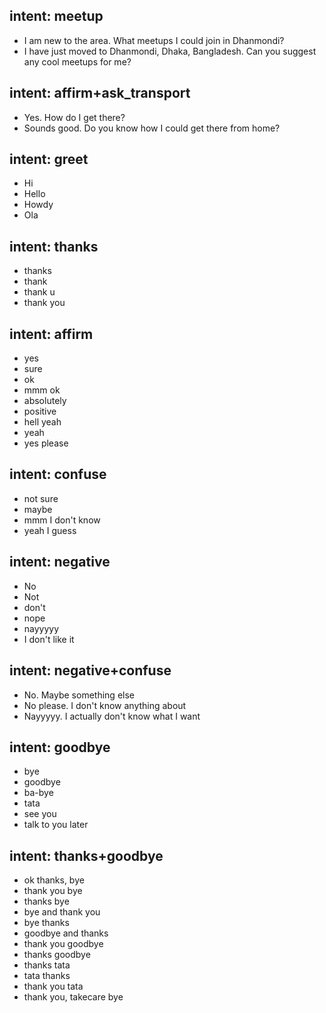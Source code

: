 ## intent: meetup
- I am new to the area. What meetups I could join in Dhanmondi? 
- I have just moved to Dhanmondi, Dhaka, Bangladesh. Can you suggest any cool meetups for me?

## intent: affirm+ask_transport
- Yes. How do I get there?
- Sounds good. Do you know how I could get there from home?

## intent: greet
- Hi
- Hello
- Howdy
- Ola

## intent: thanks
- thanks
- thank
- thank u
- thank you

## intent: affirm
- yes
- sure
- ok
- mmm ok
- absolutely
- positive
- hell yeah
- yeah
- yes please

## intent: confuse
- not sure
- maybe
- mmm I don't know
- yeah I guess

## intent: negative
- No
- Not
- don't
- nope
- nayyyyy
- I don't like it

## intent: negative+confuse
- No. Maybe something else
- No please. I don't know anything about
- Nayyyyy. I actually don't know what I want

## intent: goodbye
- bye
- goodbye
- ba-bye
- tata
- see you
- talk to you later

## intent: thanks+goodbye
- ok thanks, bye
- thank you bye
- thanks bye
- bye and thank you
- bye thanks
- goodbye and thanks
- thank you goodbye
- thanks goodbye
- thanks tata
- tata thanks
- thank you tata
- thank you, takecare bye
